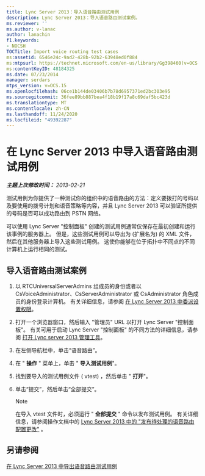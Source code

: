 ```yaml
---
title: Lync Server 2013：导入语音路由测试用例
description: Lync Server 2013：导入语音路由测试案例。
ms.reviewer: ''
ms.author: v-lanac
author: lanachin
f1.keywords:
- NOCSH
TOCTitle: Import voice routing test cases
ms:assetid: 6546e24c-9ad2-428b-92b2-63948ed0f884
ms:mtpsurl: https://technet.microsoft.com/en-us/library/Gg398460(v=OCS.15)
ms:contentKeyID: 48184325
ms.date: 07/23/2014
manager: serdars
mtps_version: v=OCS.15
ms.openlocfilehash: 06ce1b144de03406b7b78d6957371ed2bc303e95
ms.sourcegitcommit: 36fee89bb887bea4f18b19f17a8c69daf5bc423d
ms.translationtype: MT
ms.contentlocale: zh-CN
ms.lasthandoff: 11/24/2020
ms.locfileid: "49392287"
---
```

# <a name="import-voice-routing-test-cases-in-lync-server-2013"></a>在 Lync Server 2013 中导入语音路由测试用例

<div data-xmlns="http://www.w3.org/1999/xhtml">

<div class="topic" data-xmlns="http://www.w3.org/1999/xhtml" data-msxsl="urn:schemas-microsoft-com:xslt" data-cs="https://msdn.microsoft.com/">

<div data-asp="https://msdn2.microsoft.com/asp">



</div>

<div id="mainSection">

<div id="mainBody">

<span> </span>

_**主题上次修改时间：** 2013-02-21_

测试用例为你提供了一种测试你的组织中的语音路由的方法：定义要拨打的号码以及要使用的拨号计划和语音策略等内容，并且 Lync Server 2013 可以验证所提供的号码是否可以成功路由到 PSTN 网络。

可以使用 Lync Server "控制面板" 创建的测试用例通常仅保存在最初创建和运行该事例的服务器上。 但是，这些测试用例可以导出为 (扩展名为) 的 XML 文件，然后在其他服务器上导入这些测试用例。 这使你能够在位于拓扑中不同点的不同计算机上运行相同的测试。

<div>

## <a name="to-import-a-voice-routing-test-case"></a>导入语音路由测试案例

1.  以 RTCUniversalServerAdmins 组成员的身份或者以 CsVoiceAdministrator、CsServerAdministrator 或 CsAdministrator 角色成员的身份登录计算机。 有关详细信息，请参阅 [在 Lync Server 2013 中委派设置权限](lync-server-2013-delegate-setup-permissions.md)。

2.  打开一个浏览器窗口，然后输入 "管理员" URL 以打开 Lync Server "控制面板"。 有关可用于启动 Lync Server "控制面板" 的不同方法的详细信息，请参阅 [打开 Lync server 2013 管理工具](lync-server-2013-open-lync-server-administrative-tools.md)。

3.  在左侧导航栏中，单击“语音路由”。

4.  在 " **操作** " 菜单上，单击 " **导入测试用例**"。

5.  找到要导入的测试用例文件 ( vtest) ，然后单击 " **打开**"。

6.  单击“提交”，然后单击“全部提交”。
    
    <div>
    

    > [!NOTE]  
    > 在导入 vtest 文件时，必须运行 " <STRONG>全部提交</STRONG> " 命令以发布测试用例。 有关详细信息，请参阅操作文档中的 <A href="lync-server-2013-publish-pending-changes-to-the-voice-routing-configuration.md">Lync Server 2013 中的 "发布待处理的语音路由配置更改"</A> 。

    
    </div>

</div>

<div>

## <a name="see-also"></a>另请参阅


[在 Lync Server 2013 中导出语音路由测试用例](lync-server-2013-export-voice-routing-test-cases.md)  
  

</div>

</div>

<span> </span>

</div>

</div>

</div>


